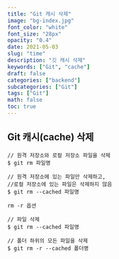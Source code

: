 ```yaml
---
title: "Git 캐시 삭제"
image: "bg-index.jpg"
font_color: "white"
font_size: "28px"
opacity: "0.4"
date: 2021-05-03
slug: "time"
description: "깃 캐시 삭제"
keywords: ["Git", "cache"]
draft: false
categories: ["backend"]
subcategories: ["Git"]
tags: ["Git"]
math: false
toc: true
---
```


## Git 캐시(cache) 삭제

```
// 원격 저장소와 로컬 저장소 파일을 삭제
$ git rm 파일명
 
// 원격 저장소에 있는 파일만 삭제하고, 
//로컬 저장소에 있는 파일은 삭제하지 않음
$ git rm --cached 파일명
```

```
rm -r 옵션

// 파일 삭제
$ git rm --cached 파일명
 
// 폴더 하위의 모든 파일을 삭제
$ git rm -r --cached 폴더명

```

